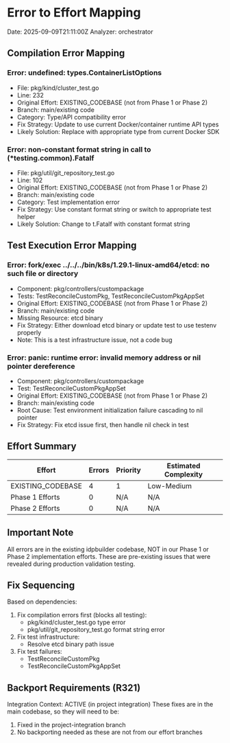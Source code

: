 # Error to Effort Mapping
Date: 2025-09-09T21:11:00Z
Analyzer: orchestrator

## Compilation Error Mapping

### Error: undefined: types.ContainerListOptions
- File: pkg/kind/cluster_test.go
- Line: 232
- Original Effort: EXISTING_CODEBASE (not from Phase 1 or Phase 2)
- Branch: main/existing code
- Category: Type/API compatibility error
- Fix Strategy: Update to use current Docker/container runtime API types
- Likely Solution: Replace with appropriate type from current Docker SDK

### Error: non-constant format string in call to (*testing.common).Fatalf
- File: pkg/util/git_repository_test.go  
- Line: 102
- Original Effort: EXISTING_CODEBASE (not from Phase 1 or Phase 2)
- Branch: main/existing code
- Category: Test implementation error
- Fix Strategy: Use constant format string or switch to appropriate test helper
- Likely Solution: Change to t.Fatalf with constant format string

## Test Execution Error Mapping

### Error: fork/exec ../../../bin/k8s/1.29.1-linux-amd64/etcd: no such file or directory
- Component: pkg/controllers/custompackage
- Tests: TestReconcileCustomPkg, TestReconcileCustomPkgAppSet
- Original Effort: EXISTING_CODEBASE (not from Phase 1 or Phase 2)
- Branch: main/existing code
- Missing Resource: etcd binary
- Fix Strategy: Either download etcd binary or update test to use testenv properly
- Note: This is a test infrastructure issue, not a code bug

### Error: panic: runtime error: invalid memory address or nil pointer dereference
- Component: pkg/controllers/custompackage
- Test: TestReconcileCustomPkgAppSet
- Original Effort: EXISTING_CODEBASE (not from Phase 1 or Phase 2)
- Branch: main/existing code
- Root Cause: Test environment initialization failure cascading to nil pointer
- Fix Strategy: Fix etcd issue first, then handle nil check in test

## Effort Summary
| Effort | Errors | Priority | Estimated Complexity |
|--------|--------|----------|---------------------|
| EXISTING_CODEBASE | 4 | 1 | Low-Medium |
| Phase 1 Efforts | 0 | N/A | N/A |
| Phase 2 Efforts | 0 | N/A | N/A |

## Important Note
All errors are in the existing idpbuilder codebase, NOT in our Phase 1 or Phase 2 implementation efforts. These are pre-existing issues that were revealed during production validation testing.

## Fix Sequencing
Based on dependencies:
1. Fix compilation errors first (blocks all testing):
   - pkg/kind/cluster_test.go type error
   - pkg/util/git_repository_test.go format string error
2. Fix test infrastructure:
   - Resolve etcd binary path issue
3. Fix test failures:
   - TestReconcileCustomPkg
   - TestReconcileCustomPkgAppSet

## Backport Requirements (R321)
Integration Context: ACTIVE (in project integration)
These fixes are in the main codebase, so they will need to be:
1. Fixed in the project-integration branch
2. No backporting needed as these are not from our effort branches
